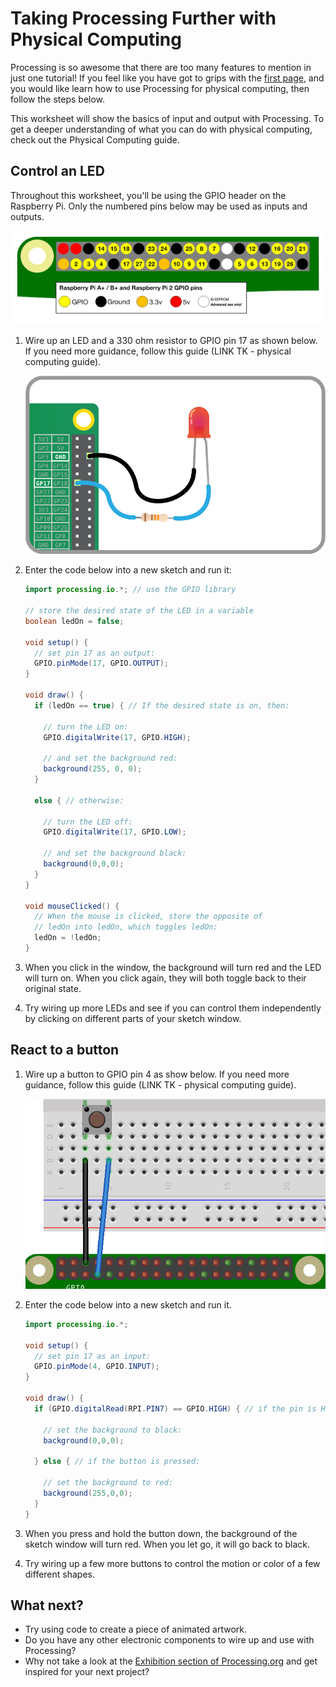 # Taking Processing Further with Physical Computing

Processing is so awesome that there are too many features to mention in just one tutorial! If you feel like you have got to grips with the [first page](worksheet.md), and you would like learn how to use Processing for physical computing, then follow the steps below.

This worksheet will show the basics of input and output with Processing. To get a deeper understanding of what you can do with physical computing, check out the Physical Computing guide.

## Control an LED
Throughout this worksheet, you'll be using the GPIO header on the Raspberry Pi. Only the numbered pins below may be used as inputs and outputs.

![](images/gpio-numbers-pi2.png)

1. Wire up an LED and a 330 ohm resistor to GPIO pin 17 as shown below. If you need more guidance, follow this guide (LINK TK - physical computing guide).

	![](images/led-gpio17.png)

1. Enter the code below into a new sketch and run it:

	```java
	import processing.io.*; // use the GPIO library

	// store the desired state of the LED in a variable
	boolean ledOn = false; 

	void setup() {
	  // set pin 17 as an output:
	  GPIO.pinMode(17, GPIO.OUTPUT);  
	}

	void draw() {
	  if (ledOn == true) { // If the desired state is on, then:

	  	// turn the LED on:
	    GPIO.digitalWrite(17, GPIO.HIGH);

	    // and set the background red:
	    background(255, 0, 0);
	  }

	  else { // otherwise:

	  	// turn the LED off:
	    GPIO.digitalWrite(17, GPIO.LOW);

	    // and set the background black:
	    background(0,0,0);
	  }
	}

	void mouseClicked() {
	  // When the mouse is clicked, store the opposite of 
	  // ledOn into ledOn, which toggles ledOn:
	  ledOn = !ledOn;
	}
	```

1. When you click in the window, the background will turn red and the LED will turn on. When you click again, they will both toggle back to their original state.

1. Try wiring up more LEDs and see if you can control them independently by clicking on different parts of your sketch window.

## React to a button

1. Wire up a button to GPIO pin 4 as show below. If you need more guidance, follow this guide (LINK TK - physical computing guide).

	![](images/button.png)

1. Enter the code below into a new sketch and run it.

	```java
	import processing.io.*;

	void setup() {
	  // set pin 17 as an input:
	  GPIO.pinMode(4, GPIO.INPUT);
	}

	void draw() {
	  if (GPIO.digitalRead(RPI.PIN7) == GPIO.HIGH) { // if the pin is HIGH, the button isn't pressed
	    
	    // set the background to black:
	    background(0,0,0);

	  } else { // if the button is pressed:

	  	// set the background to red:
	    background(255,0,0);
	  }
	}
	```

1. When you press and hold the button down, the background of the sketch window will turn red. When you let go, it will go back to black.

1. Try wiring up a few more buttons to control the motion or color of a few different shapes.

## What next?
- Try using code to create a piece of animated artwork.
- Do you have any other electronic components to wire up and use with Processing?
- Why not take a look at the [Exhibition section of Processing.org](https://processing.org/exhibition/) and get inspired for your next project?


